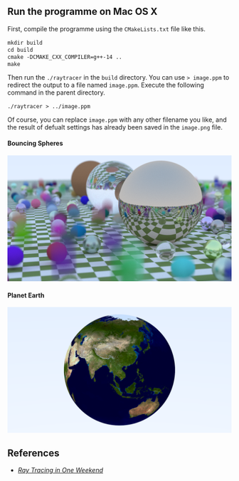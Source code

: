 ## Run the programme on Mac OS X

First, compile the programme using the `CMakeLists.txt` file like this.
```
mkdir build
cd build
cmake -DCMAKE_CXX_COMPILER=g++-14 ..
make
```

Then run the `./raytracer` in the `build` directory. You can use `> image.ppm` to redirect the output to a file named `image.ppm`. Execute the following command in the parent directory.
```
./raytracer > ../image.ppm
```

Of course, you can replace `image.ppm` with any other filename you like, and the result of defualt settings has already been saved in the `image.png` file.

#### Bouncing Spheres
<img src="scene_one.png">

#### Planet Earth
<img src="scene_three.png">

## References

- [_Ray Tracing in One Weekend_](https://raytracing.github.io/books/RayTracingInOneWeekend.html)